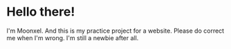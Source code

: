 # Hello there!
I'm Moonxel.
And this is my practice project for a website.
Please do correct me when I'm wrong. I'm still a newbie after all.
